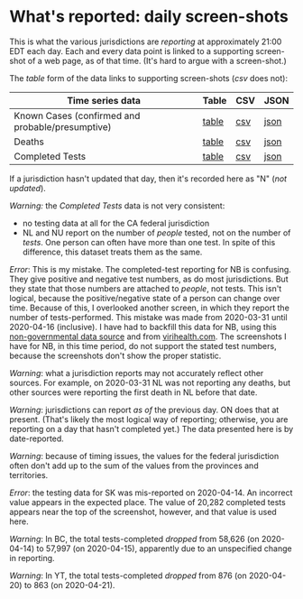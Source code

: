 # What's reported: daily screen-shots

This is what the various jurisdictions are *reporting* at approximately 21:00 EDT each day.
Each and every data point is linked to a supporting screen-shot of a web page, as of that time.
(It's hard to argue with a screen-shot.)

The *table* form of the data links to supporting screen-shots (*csv* does not):

 |Time series data|Table|CSV|JSON|
 |----|-----|---|---|
 |Known Cases (confirmed and probable/presumptive)|[table](https://github.com/johanley/covid-19-canada/blob/master/data/md/known_cases.md)|[csv](https://github.com/johanley/covid-19-canada/blob/master/data/csv/known_cases.csv) | [json](https://github.com/johanley/covid-19-canada/blob/master/data/json/known_cases.json) |
 |Deaths|[table](https://github.com/johanley/covid-19-canada/blob/master/data/md/deaths.md)|[csv](https://github.com/johanley/covid-19-canada/blob/master/data/csv/deaths.csv)|[json](https://github.com/johanley/covid-19-canada/blob/master/data/json/deaths.json) |
 |Completed Tests|[table](https://github.com/johanley/covid-19-canada/blob/master/data/md/tests.md)|[csv](https://github.com/johanley/covid-19-canada/blob/master/data/csv/tests.csv)|[json](https://github.com/johanley/covid-19-canada/blob/master/data/json/tests.json) |
 
If a jurisdiction hasn't updated that day, then it's recorded here as "N" (*not updated*).

*Warning:* the *Completed Tests* data is not very consistent:

- no testing data at all for the CA federal jurisdiction
- NL and NU report on the number of *people* tested, not on the number of *tests*. One person can often have more than one test. 
  In spite of this difference, this dataset treats them as the same.

*Error*: This is my mistake. The completed-test reporting for NB is confusing. They give positive and negative test numbers, 
as do most jurisdictions. But they state that those numbers are attached to *people*, not tests.
This isn't logical, because the positive/negative state of a person can change over time. 
Because of this, I overlooked another screen, in which they report the number of tests-performed.
This mistake was made from 2020-03-31 until 2020-04-16 (inclusive).
I have had to backfill this data for NB, using this [non-governmental data source](https://github.com/ishaberry/Covid19Canada) and 
from [virihealth.com](https://virihealth.com/).
The screenshots I have for NB, in this time period, do not support the stated test numbers, because the screenshots 
don't show the proper statistic.
  
*Warning*: what a jurisdiction reports may not accurately reflect other sources.
For example, on 2020-03-31 NL was not reporting any deaths, but other sources were reporting the first death in NL before that date.

*Warning*: jurisdictions can report *as of* the previous day. ON does that at present. 
(That's likely the most logical way of reporting; otherwise, you are reporting on a day that hasn't completed yet.)
The data presented here is by date-reported.

*Warning*: because of timing issues, the values for the federal jurisdiction often don't add up to the sum
of the values from the provinces and territories.

*Error*: the testing data for SK was mis-reported on 2020-04-14. An incorrect value appears in the expected place.
The value of 20,282 completed tests appears near the top of the screenshot, however, and that value is used here.

*Warning*: In BC, the total tests-completed *dropped* from 58,626 (on 2020-04-14) to 57,997 (on 2020-04-15), apparently due to an unspecified change in reporting.

*Warning*: In YT, the total tests-completed *dropped* from 876 (on 2020-04-20) to 863 (on 2020-04-21).
